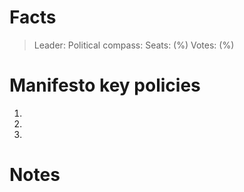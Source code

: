 # Facts

> Leader: 
> Political compass: 
> Seats: (%)
> Votes: (%)

# Manifesto key policies

1. 
2. 
3. 

# Notes


